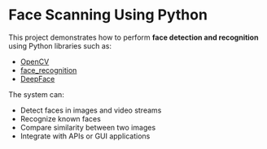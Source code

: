 # Face Scanning Using Python

This project demonstrates how to perform **face detection and recognition** using Python libraries such as:

- [OpenCV](https://opencv.org/)
- [face_recognition](https://github.com/ageitgey/face_recognition)
- [DeepFace](https://github.com/serengil/deepface)

The system can:
- Detect faces in images and video streams
- Recognize known faces
- Compare similarity between two images
- Integrate with APIs or GUI applications
